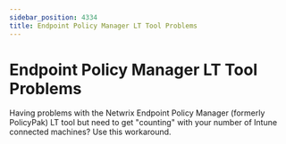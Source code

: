 ```yaml
---
sidebar_position: 4334
title: Endpoint Policy Manager LT Tool Problems
---
```


# Endpoint Policy Manager LT Tool Problems

Having problems with the Netwrix Endpoint Policy Manager (formerly PolicyPak) LT tool but need to get "counting" with your number of Intune connected machines? Use this workaround.
